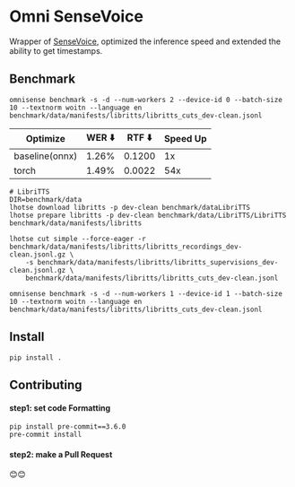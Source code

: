 # Omni SenseVoice

Wrapper of [SenseVoice](https://github.com/FunAudioLLM/SenseVoice), optimized the inference speed and extended the ability to get timestamps.

## Benchmark

`omnisense benchmark -s -d --num-workers 2 --device-id 0 --batch-size 10 --textnorm woitn --language en benchmark/data/manifests/libritts/libritts_cuts_dev-clean.jsonl`

| Optimize       | WER ⬇️ | RTF ⬇️ | Speed Up |
| -------------- | ------ | ------ | -------- |
| baseline(onnx) | 1.26%  | 0.1200 | 1x       |
| torch          | 1.49%  | 0.0022 | 54x      |

```
# LibriTTS
DIR=benchmark/data
lhotse download libritts -p dev-clean benchmark/dataLibriTTS
lhotse prepare libritts -p dev-clean benchmark/data/LibriTTS/LibriTTS benchmark/data/manifests/libritts

lhotse cut simple --force-eager -r benchmark/data/manifests/libritts/libritts_recordings_dev-clean.jsonl.gz \
    -s benchmark/data/manifests/libritts/libritts_supervisions_dev-clean.jsonl.gz \
    benchmark/data/manifests/libritts/libritts_cuts_dev-clean.jsonl

omnisense benchmark -s -d --num-workers 1 --device-id 1 --batch-size 10 --textnorm woitn --language en benchmark/data/manifests/libritts/libritts_cuts_dev-clean.jsonl

```

## Install

```
pip install .
```

## Contributing

#### step1: set code Formatting

```
pip install pre-commit==3.6.0
pre-commit install
```

#### step2: make a Pull Request

😊😊
